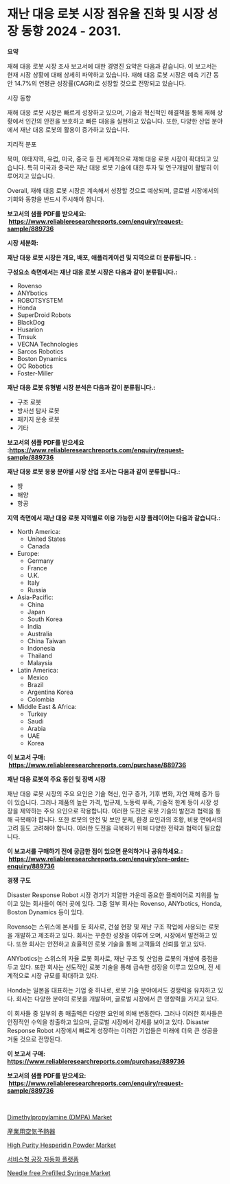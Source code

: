 <p><h1>재난 대응 로봇 시장 점유율 진화 및 시장 성장 동향 2024 - 2031.</h1></p><p><strong>요약</strong></p>
<p><p>재해 대응 로봇 시장 조사 보고서에 대한 경영진 요약은 다음과 같습니다. 이 보고서는 현재 시장 상황에 대해 상세히 파악하고 있습니다. 재해 대응 로봇 시장은 예측 기간 동안 14.7%의 연평균 성장률(CAGR)로 성장할 것으로 전망되고 있습니다.</p><p>시장 동향</p><p>재해 대응 로봇 시장은 빠르게 성장하고 있으며, 기술과 혁신적인 해결책을 통해 재해 상황에서 인간의 안전을 보호하고 빠른 대응을 실현하고 있습니다. 또한, 다양한 산업 분야에서 재난 대응 로봇의 활용이 증가하고 있습니다.</p><p>지리적 분포</p><p>북미, 아태지역, 유럽, 미국, 중국 등 전 세계적으로 재해 대응 로봇 시장이 확대되고 있습니다. 특히 미국과 중국은 재난 대응 로봇 기술에 대한 투자 및 연구개발이 활발히 이루어지고 있습니다.</p><p>Overall, 재해 대응 로봇 시장은 계속해서 성장할 것으로 예상되며, 글로벌 시장에서의 기회와 동향을 반드시 주시해야 합니다.</p></p>
<p><strong>보고서의 샘플 PDF를 받으세요: &nbsp;<a href="https://www.reliableresearchreports.com/enquiry/request-sample/889736">https://www.reliableresearchreports.com/enquiry/request-sample/889736</a></strong></p>
<p><strong>시장 세분화:</strong></p>
<p><strong> 재난 대응 로봇 시장은 개요, 배포, 애플리케이션 및 지역으로 더 분류됩니다. :</strong></p>
<p><strong>구성요소 측면에서는 재난 대응 로봇 시장은 다음과 같이 분류됩니다.:</strong></p>
<p><ul><li>Rovenso</li><li>ANYbotics</li><li>ROBOTSYSTEM</li><li>Honda</li><li>SuperDroid Robots</li><li>BlackDog</li><li>Husarion</li><li>Tmsuk</li><li>VECNA Technologies</li><li>Sarcos Robotics</li><li>Boston Dynamics</li><li>OC Robotics</li><li>Foster-Miller</li></ul></p>
<p><strong> 재난 대응 로봇 유형별 시장 분석은 다음과 같이 분류됩니다.:</strong></p>
<p><ul><li>구조 로봇</li><li>방사선 탐사 로봇</li><li>패키지 운송 로봇</li><li>기타</li></ul></p>
<p><strong>보고서의 샘플 PDF를 받으세요 :<a href="https://www.reliableresearchreports.com/enquiry/request-sample/889736">https://www.reliableresearchreports.com/enquiry/request-sample/889736</a></strong></p>
<p><strong> 재난 대응 로봇 응용 분야별 시장 산업 조사는 다음과 같이 분류됩니다.:</strong></p>
<p><ul><li>땅</li><li>해양</li><li>항공</li></ul></p>
<p><strong>지역 측면에서 재난 대응 로봇 지역별로 이용 가능한 시장 플레이어는 다음과 같습니다.:</strong></p>
<p><ul>
    <li>
        North America:
        <ul>
            <li>United States</li>
            <li>Canada</li>
        </ul>
    </li>
    <li>
        Europe:
        <ul>
            <li>Germany</li>
            <li>France</li>
            <li>U.K.</li>
            <li>Italy</li>
            <li>Russia</li>
        </ul>
    </li>
    <li>
        Asia-Pacific:
        <ul>
            <li>China</li>
            <li>Japan</li>
            <li>South Korea</li>
            <li>India</li>
            <li>Australia</li>
            <li>China Taiwan</li>
            <li>Indonesia</li>
            <li>Thailand</li>
            <li>Malaysia</li>
        </ul>
    </li>
    <li>
        Latin America:
        <ul>
            <li>Mexico</li>
            <li>Brazil</li>
            <li>Argentina Korea</li>
            <li>Colombia</li>
        </ul>
    </li>
    <li>
        Middle East & Africa:
        <ul>
            <li>Turkey</li>
            <li>Saudi</li>
            <li>Arabia</li>
            <li>UAE</li>
            <li>Korea</li>
        </ul>
    </li>
    </ul></p>
<p><strong>이 보고서 구매: &nbsp;<a href="https://www.reliableresearchreports.com/purchase/889736">https://www.reliableresearchreports.com/purchase/889736</a></strong></p>
<p><strong>재난 대응 로봇의 주요 동인 및 장벽 시장</strong></p>
<p><p>재난 대응 로봇 시장의 주요 요인은 기술 혁신, 인구 증가, 기후 변화, 자연 재해 증가 등이 있습니다. 그러나 제품의 높은 가격, 법규제, 노동력 부족, 기술적 한계 등이 시장 성장을 제약하는 주요 요인으로 작용합니다. 이러한 도전은 로봇 기술의 발전과 협력을 통해 극복해야 합니다. 또한 로봇의 안전 및 보안 문제, 환경 요인과의 호황, 비용 면에서의 고려 등도 고려해야 합니다. 이러한 도전을 극복하기 위해 다양한 전략과 협력이 필요합니다.</p></p>
<p><strong>이 보고서를 구매하기 전에 궁금한 점이 있으면 문의하거나 공유하세요.: &nbsp;<a href="https://www.reliableresearchreports.com/enquiry/pre-order-enquiry/889736">https://www.reliableresearchreports.com/enquiry/pre-order-enquiry/889736</a></strong></p>
<p><strong>경쟁 구도</strong></p>
<p><p>Disaster Response Robot 시장 경기가 치열한 가운데 중요한 플레이어로 지위를 높이고 있는 회사들이 여러 곳에 있다. 그중 일부 회사는 Rovenso, ANYbotics, Honda, Boston Dynamics 등이 있다.</p><p>Rovenso는 스위스에 본사를 둔 회사로, 건설 현장 및 재난 구조 작업에 사용되는 로봇을 개발하고 제조하고 있다. 회사는 꾸준한 성장을 이루어 오며, 시장에서 발전하고 있다. 또한 회사는 안전하고 효율적인 로봇 기술을 통해 고객들의 신뢰를 얻고 있다.</p><p>ANYbotics는 스위스의 자율 로봇 회사로, 재난 구조 및 산업용 로봇의 개발에 중점을 두고 있다. 또한 회사는 선도적인 로봇 기술을 통해 급속한 성장을 이루고 있으며, 전 세계적으로 시장 규모를 확대하고 있다.</p><p>Honda는 일본을 대표하는 기업 중 하나로, 로봇 기술 분야에서도 경쟁력을 유지하고 있다. 회사는 다양한 분야의 로봇을 개발하며, 글로벌 시장에서 큰 영향력을 가지고 있다.</p><p>이 회사들 중 일부의 총 매출액은 다양한 요인에 의해 변동한다. 그러나 이러한 회사들은 안정적인 수익을 창출하고 있으며, 글로벌 시장에서 강세를 보이고 있다. Disaster Response Robot 시장에서 빠르게 성장하는 이러한 기업들은 미래에 더욱 큰 성공을 거둘 것으로 전망된다.</p></p>
<p><strong>이 보고서 구매: &nbsp; <a href="https://www.reliableresearchreports.com/purchase/889736">https://www.reliableresearchreports.com/purchase/889736</a></strong></p>
<p><strong>보고서의 샘플 PDF를 받으세요: &nbsp;<a href="https://www.reliableresearchreports.com/enquiry/request-sample/889736">https://www.reliableresearchreports.com/enquiry/request-sample/889736</a></strong><strong></strong></p>
<p>&nbsp;</p>
<p><p><a href="https://github.com/Paul14Anderson63/Market-Research-Report-List-3/blob/main/dimethylpropylamine-dmpa-market.md">Dimethylpropylamine (DMPA) Market</a></p><p><a href="https://github.com/ihabdkwlxs948/Market-Research-Report-List-1/blob/main/50305762497.md">産業用空気予熱器</a></p><p><a href="https://github.com/mabutironaldo/Market-Research-Report-List-3/blob/main/high-purity-hesperidin-powder-market.md">High Purity Hesperidin Powder Market</a></p><p><a href="https://github.com/hxzi07639916/Market-Research-Report-List-1/blob/main/72409352069.md">서비스형 공장 자동화 플랫폼</a></p><p><a href="https://issuu.com/reportprime-2/docs/needle-free-prefilled-syringe-marke_573b9e74f1ee5f">Needle free Prefilled Syringe Market</a></p></p>